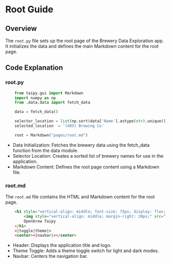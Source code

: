 # Root Guide
## Overview
The `root.py` file sets up the root page of the Brewery Data Exploration app. It initializes the data and defines the main Markdown content for the root page.

## Code Explanation
### root.py
```Python
    from taipy.gui import Markdown
    import numpy as np
    from .data.data import fetch_data

    data = fetch_data()

    selector_location = list(np.sort(data['Name'].astype(str).unique()))
    selected_location  = '(405) Brewing Co'

    root = Markdown("pages/root.md")
```

- Data Initialization: Fetches the brewery data using the fetch_data function from the data module.
- Selector Location: Creates a sorted list of brewery names for use in the application.
- Markdown Content: Defines the root page content using a Markdown file.

### root.md
The `root.md` file contains the HTML and Markdown content for the root page.

```html
    <h1 style="vertical-align: middle; font-size: 75px; display: flex; justify-content: center; align-items: center; margin-;">
        <img style="vertical-align: middle; margin-right: 20px;" src="./image/openbrew-taipy-logo.png" width="200" height="200" />
        Openbrew Taipy
    </h1>
    <|toggle|theme|>
    <center><|navbar|></center>
```

- Header: Displays the application title and logo.
- Theme Toggle: Adds a theme toggle switch for light and dark modes.
- Navbar: Centers the navigation bar.